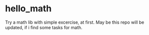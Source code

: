 # hello_math
Try a math lib with simple excercise, at first.
May be this repo will be updated, if i find some tasks for math.
